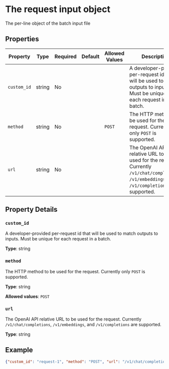# The request input object

The per-line object of the batch input file

## Properties

| Property | Type | Required | Default | Allowed Values | Description |
| -------- | ---- | -------- | ------- | -------------- | ----------- |
| `custom_id` | string | No |  |  | A developer-provided per-request id that will be used to match outputs to inputs. Must be unique for each request in a batch. |
| `method` | string | No |  | `POST` | The HTTP method to be used for the request. Currently only `POST` is supported. |
| `url` | string | No |  |  | The OpenAI API relative URL to be used for the request. Currently `/v1/chat/completions`, `/v1/embeddings`, and `/v1/completions` are supported. |

## Property Details

### `custom_id`

A developer-provided per-request id that will be used to match outputs to inputs. Must be unique for each request in a batch.

**Type**: string

### `method`

The HTTP method to be used for the request. Currently only `POST` is supported.

**Type**: string

**Allowed values**: `POST`

### `url`

The OpenAI API relative URL to be used for the request. Currently `/v1/chat/completions`, `/v1/embeddings`, and `/v1/completions` are supported.

**Type**: string

## Example

```json
{"custom_id": "request-1", "method": "POST", "url": "/v1/chat/completions", "body": {"model": "gpt-4o-mini", "messages": [{"role": "system", "content": "You are a helpful assistant."}, {"role": "user", "content": "What is 2+2?"}]}}

```

